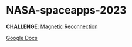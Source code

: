 # NASA-spaceapps-2023

**CHALLENGE**: [Magnetic Reconnection](https://www.spaceappschallenge.org/2023/challenges/magnetic-reconnection/?tab=details)

[Google Docs](https://docs.google.com/document/d/1DPAXKWQY9_GqCgm-H1DxNM5jvKEo8002W7ePhj7ziJo/edit)
